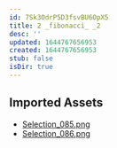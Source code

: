 ```yaml
---
id: 7Sk3OdrP5D3fsvBU6OpX5
title: 2 _fibonacci_ _2
desc: ''
updated: 1644767656953
created: 1644767656953
stub: false
isDir: true
---
```

## Imported Assets
- [Selection_085.png](/assets/selection_085-qSnUaLTovnm6.png)
- [Selection_086.png](/assets/selection_086-YDobreCgFxWW.png)
